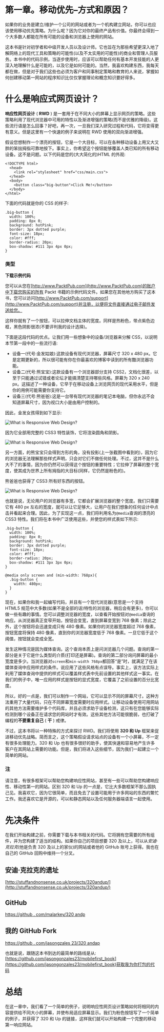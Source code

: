 # 第一章。移动优先–方式和原因？

如果你的业务是建立/维护一个公司的网站或者为一个机构建立网站，你可以也应该使用移动优先策略。为什么呢？因为它对你的最终产品有价值。你最终会得到一个大多数人都能在所有可能的设备和浏览器上使用的网站。

这本书是针对初学者和中级开发人员以及设计师。它也旨在为那些希望更深入地了解网络上的现代工具和策略的可能性(以及不太实用的可能性)的商业和管理人员服务。本书中的代码示例，当逐步使用时，应该可以帮助任何有基本开发技能的人更深入地理解什么是可能的，以及它是如何可能的。当然，我喜欢构建东西，我每天都在做，但是对于我们这些也必须为客户和同事制定策略和教育的人来说，掌握如何创建移动第一网站的程序知识比仅仅掌握理论和概念知识要好得多。

# 什么是响应式网页设计？

**响应性网页设计** ( **RWD** ) 是一套用于在不同大小的屏幕上显示网页的策略。这些策略利用了现代浏览器中可用的特性以及渐进增强的策略(而不是优雅的降级)。这些流行语是怎么回事？好吧，再一次，一旦我们深入研究过程和代码，它将变得更有意义。但是这里有一个快速的例子来说明在 RWD 使用的双向渐进增强。

假设您想制作一个漂亮的按钮，它是一个大目标，可以在各种移动设备上用又大又胖的笨拙拇指可靠地按下。事实上，你希望这个按钮能够覆盖人类已知的所有移动设备。这不是问题。以下代码是您的(大大简化的)HTML 的外观:

```
<!DOCTYPE html>
  <head>
    <link rel="stylesheet" href="css/main.css">
  </head>
  <body>
    <button class="big-button">Click Me!</button>
  </body>
</html>
```

下面的代码就是你的 CSS 的样子:

```
.big-button {
  width: 100%;
  padding: 8px 0;
  background: hotPink;
  border: 3px dotted purple;
  font-size: 18px;
  color: #fff;
  border-radius: 20px;
  box-shadow: #111 3px 4px 0px;
}
```

### 类型

**下载示例代码**

您可以从您在[http://www.PacktPub.com](http://www.PacktPub.com)的账户中下载您购买的所有 Packt 书籍的示例代码文件。如果您在其他地方购买了这本书，您可以访问[http://www.PacktPub.com/support](http://www.PacktPub.com/support)并注册，以便将文件直接通过电子邮件发送给您。

这样你就有了一个按钮，可以拉伸文档主体的宽度。同样是热粉色，带点紫色边框，黑色阴影很浓(不要评判我的设计选择)。

下面是这段代码的优点。让我们用一些想象中的设备/浏览器来分解 CSS，以说明本节第一段中的一些流行语:

*   设备一(代号:金发姑娘):这款设备有现代浏览器，屏幕尺寸 320 x 480 px。它是定期更新的，所以很可能有你在你最喜欢的博客中读到的所有酷浏览器功能。
*   设备二(代号:熊宝宝):这款设备有一个浏览器部分支持 CSS2，文档化很差，以至于只能通过试错或者论坛才能搞清楚支持哪些风格。屏幕为 320 x 240 px。这描述了一种设备，它早于在移动设备上浏览网页的现代采用水平，但是你的用例可能需要你支持它。
*   设备三(代号:熊爸爸):这是一台带有现代浏览器的笔记本电脑，但你永远不会知道屏幕尺寸，因为视口大小是由用户控制的。

因此，金发女孩得到如下显示:

![What is Responsive Web Design?](graphics/6463_01_01.jpg)

因为它全部用完整的 CSS3 特性装饰，它将渲染圆角和阴影。

![What is Responsive Web Design?](graphics/6463_01_02.jpg)

另一方面，的熊宝宝只会得到方形的角，没有投影(上一张截图中看到的)，因为它的浏览器无法理解那些样式声明，只会对它们不做任何处理。不过，这并不是什么大不了的事情，因为你仍然可以获得这个按钮的重要特性；它拉伸了屏幕的整个宽度，使其成为世界上所有拇指的大目标(同样，它仍然是粉色的)。

熊爸爸也获得了 CSS3 所有好东西的按钮。

![What is Responsive Web Design?](graphics/6463_01_03.jpg)

也就是说，无论用户的浏览器有多宽，它都会扩展浏览器的整个宽度。我们只需要它有 480 px 左右的宽度，就可以让它足够大，让用户在我们想象的任何设计中点击并看起来合理。因此，为了实现这一点，我们将利用名为`@media`查询的漂亮的 CSS3 特性。我们将在本书中广泛使用这些，并使您的样式表如下所示:

```
.big-button {
  width: 100%;
  padding: 8px 0;
  background: hotPink;
  border: 3px dotted purple;
  font-size: 18px;
  color: #fff;
  border-radius: 20px;
  box-shadow: #111 3px 3px 0px;
}

@media only screen and (min-width: 768px){
  .big-button { 
    width: 480px;
  }
}
```

现在，如果你和我一起编写代码，并且有一个现代浏览器(意思是一个支持 HTML5 规范中大多数(如果不是全部的话)特性的浏览器，稍后会有更多)，你可以做一些有趣的事情。您可以调整浏览器的宽度，以查看开始按钮对`@media`查询的响应。从浏览器真正变窄开始，按钮会变宽，直到屏幕变宽到 768 像素；除此之外，这个按钮将会迅速变成只有 480 像素。如果你的浏览器宽度超过 768 像素，按钮宽度将保持 480 像素，直到你的浏览器宽度低于 768 像素。一旦它低于这个阈值，按钮就会变成全宽。

发生这种情况是因为媒体查询。这个查询本质上是问浏览器几个问题。查询的第一部分是关于它是什么类型的介质(打印还是屏幕)。查询的第二部分询问屏幕的最小宽度是多少。当浏览器对`screen`和`min-width 768px`都回答“是”时，就满足了在该媒体查询中应用样式的条件。说应用了这些风格有点误导。事实上，该方法实际上利用了媒体查询中提供的样式可以覆盖样式表中先前设置的其他样式这一事实。在我们的例子中，唯一应用的样式是按钮的显式宽度，它覆盖了之前设置的百分比宽度。

所以，好的一点是，我们可以制作一个网站，它可以显示不同的屏幕尺寸。这种方法重用了大量代码，只在不同屏幕宽度需要时应用样式。让移动设备使用可用网站的其他方法需要维护多个代码库，并且必须求助于设备检测，这只有在您能够实际检测到哪个设备正在请求您的网站时才有效。这些其他方法可能很脆弱，也打破了编程的**不要重复自己** ( **干** ) 戒律。

不过，这本书将以一种特殊的方式来探讨 RWD。我们将使用 **320 和 Up** 框架来促进移动优先战略。简而言之，这个策略假设请求站点的设备有一个小屏幕，不一定有很多处理能力。320 和 Up 也有很多很好的助手，使其快速和容易地产生许多客户在其网站上需要的功能。但是，我们将进入这些细节，因为我们一起建立一个简单的网站。

### 注

请注意，有很多框架可以帮助您构建响应性网站，甚至有一些可以帮助您构建响应性、移动性第一的网站。区别 320 和 Up 的一点是，它比大多数框架不那么固执己见。我喜欢它，因为它很简单，而且免去了设置可能用于许多网站的东西的繁忙工作。我还喜欢它是开源的，可以和静态网站以及任何服务器端语言一起使用。

# 先决条件

在我们开始构建之前，你需要下载与本书相关的代码。它将拥有您需要的所有组件，并为您构建了适当的结构。如果你自己的项目想要 320 及以上，可以从*安迪·克拉克*(他是负责 320 及以上的家伙)的网站或者他的 GitHub 账号上获得。我也在自己的 GitHub 回购中维持一个分叉。

## 安迪·克拉克的遗址

[http://stuffandnonsense.co.uk/projects/320andup/](http://stuffandnonsense.co.uk/projects/320andup/)

## GitHub

[https://github . com/malarkey/320 andp](https://github.com/malarkey/320andup)

## 我的 GitHub Fork

[https://github . com/jasongzales 23/320 andap](https://github.com/jasongonzales23/320andup)

也就是说，跟随这本书到达的最简单的路线是从:[https://github.com/jasongonzales23/mobilefirst_book](https://github.com/jasongonzales23/mobilefirst_book)获取我为你打包的代码

# 总结

在这一章中，我们看了一个简单的例子，说明响应性网页设计策略如何将相同的内容提供给不同大小的屏幕，并使布局适应屏幕显示。我们为粉色按钮写了一个简单的例子，并获得了 320 和 Up 的链接，这样我们就可以开始构建一个完整的移动第一响应网站。